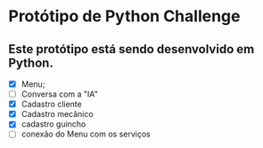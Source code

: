 # Protótipo de Python Challenge

## Este protótipo está sendo desenvolvido em Python.

- [x] Menu;
- [ ] Conversa com a "IA"
- [x] Cadastro cliente
- [x] Cadastro mecânico
- [x] cadastro guincho
- [ ] conexão do Menu com os serviços
